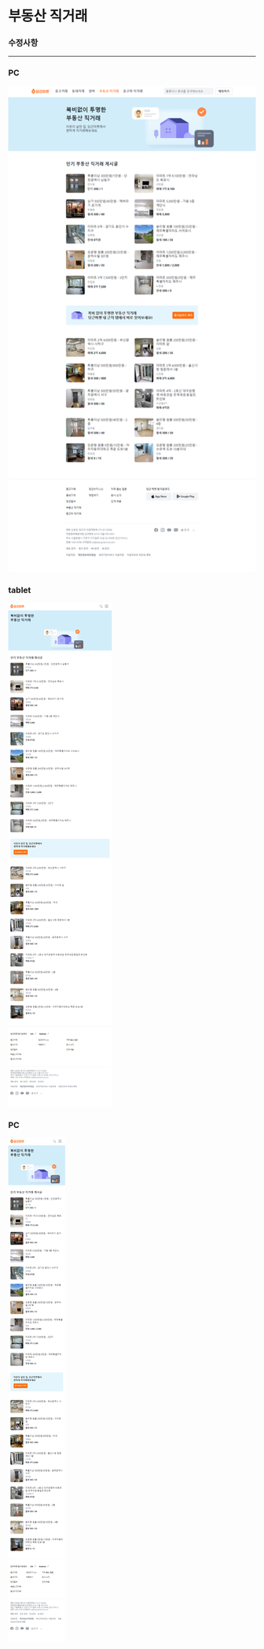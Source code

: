 # 부동산 직거래
### 수정사항

<hr>

### PC
![realty for pc](/img/realty_pc.png)
### tablet
![realty for tablet](/img/realty_tablet.png)
### PC
![realty for mobile](/img/realty_mobile.png)